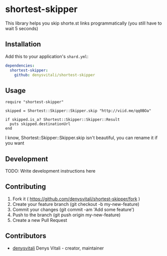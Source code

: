 # shortest-skipper

This library helps you skip shorte.st links programmatically (you still have to wait 5 seconds)

## Installation

Add this to your application's `shard.yml`:

```yaml
dependencies:
  shortest-skipper:
    github: denysvitali/shortest-skipper
```

## Usage

```crystal
require "shortest-skipper"

skipped = Shortest::Skipper::Skipper.skip "http://viid.me/qq0BOa"

if skipped.is_a? Shortest::Skipper::Skipper::Result
  puts skipped.destinationUrl
end
```
I know, Shortest::Skipper::Skipper.skip isn't beautiful, you can rename it if you want

## Development

TODO: Write development instructions here

## Contributing

1. Fork it ( https://github.com/denysvitali/shortest-skipper/fork )
2. Create your feature branch (git checkout -b my-new-feature)
3. Commit your changes (git commit -am 'Add some feature')
4. Push to the branch (git push origin my-new-feature)
5. Create a new Pull Request

## Contributors

- [denysvitali](https://github.com/denysvitali) Denys Vitali - creator, maintainer
